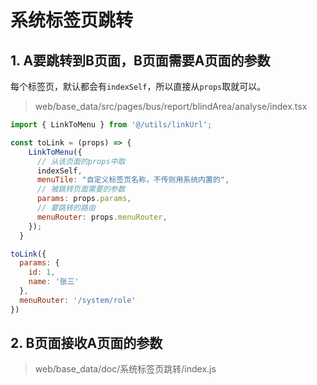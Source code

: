 # 系统标签页跳转

## 1. A要跳转到B页面，B页面需要A页面的参数
每个标签页，默认都会有`indexSelf`，所以直接从`props`取就可以。
> web/base_data/src/pages/bus/report/blindArea/analyse/index.tsx
```javascript
import { LinkToMenu } from '@/utils/linkUrl';

const toLink = (props) => {
    LinkToMenu({
      // 从该页面的props中取
      indexSelf,
      menuTile: "自定义标签页名称，不传则用系统内置的",
      // 被跳转页面需要的参数
      params: props.params,
      // 要跳转的路由
      menuRouter: props.menuRouter,
    });
  }

toLink({
  params: {
    id: 1,
    name: '张三'
  },
  menuRouter: '/system/role'
})
```

## 2. B页面接收A页面的参数
> web/base_data/doc/系统标签页跳转/index.js


